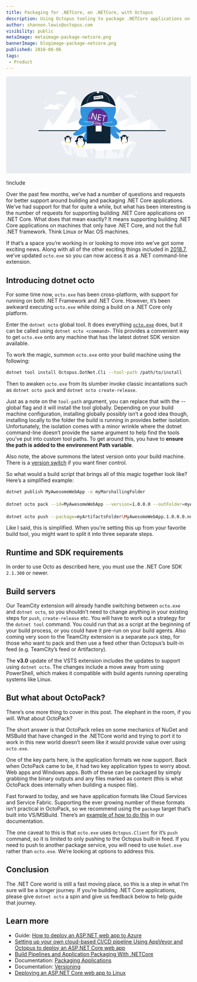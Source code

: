 ```yaml
---
title: Packaging for .NETCore, on .NETCore, with Octopus
description: Using Octopus tooling to package .NETCore applications on .NETCore
author: shannon.lewis@octopus.com
visibility: public
metaImage: metaimage-package-netcore.png
bannerImage: blogimage-package-netcore.png
published: 2018-08-06
tags:
 - Product
---
```


![Octopus Packaging .NET Core banner](blogimage-package-netcore.png)

!include <octopus-cli>

Over the past few months, we’ve had a number of questions and requests for better support around building and packaging .NET Core applications. We’ve had support for that for quite a while, but what has been interesting is the number of requests for supporting building .NET Core applications on .NET Core. What does that mean exactly? It means supporting building .NET Core applications on machines that only have .NET Core, and not the full .NET framework.  Think Linux or Mac OS machines.

If that’s a space you’re working in or looking to move into we’ve got some exciting news. Along with all of the other exciting things included in [2018.7](https://octopus.com/blog/octopus-release-2018.7), we’ve updated `octo.exe` so you can now access it as a .NET command-line extension.

## Introducing dotnet octo

For some time now, `octo.exe` has been cross-platform, with support for running on both .NET Framework and .NET Core. However, it’s been awkward executing `octo.exe` while doing a build on a .NET Core only platform.

Enter the `dotnet octo` global tool. It does everything [`octo.exe`](https://octopus.com/docs/octopus-rest-api/octopus-cli) does, but it can be called using `dotnet octo <command>`. This provides a convenient way to get `octo.exe` onto any machine that has the latest dotnet SDK version available.

To work the magic, summon `octo.exe` onto your build machine using the following:
```bash
dotnet tool install Octopus.DotNet.Cli --tool-path /path/to/install
```

Then to awaken `octo.exe` from its slumber invoke classic incantations such as `dotnet octo pack` and `dotnet octo create-release`.

Just as a note on the `tool-path` argument, you can replace that with the --global flag and it will install the tool globally. Depending on your build machine configuration, installing globally possibly isn’t a good idea though, installing locally to the folder the build is running in provides better isolation. Unfortunately, the isolation comes with a minor wrinkle where the dotnet command-line doesn’t provide the same argument to help find the tools you’ve put into custom tool paths. To get around this, you have to **ensure the path is added to the environment Path variable**.

Also note, the above summons the latest version onto your build machine. There is a [version switch](https://docs.microsoft.com/en-us/dotnet/core/tools/dotnet-tool-install) if you want finer control.

So what would a build script that brings all of this magic together look like? Here’s a simplified example:

```bash
dotnet publish MyAwesomeWebApp -o myMarshallingFolder

dotnet octo pack --id=MyAwesomeWebApp --version=1.0.0.0 --outFolder=myArtifactsFolder --basePath=myMarshallingFolder

dotnet octo push --package=myArtifactsFolder\MyAwesomeWebApp.1.0.0.0.nupkg --server=https://my.octopus.url --apiKey API-XXXXXXXXXXXXXXXX
```

Like I said, this is simplified. When you’re setting this up from your favorite build tool, you might want to split it into three separate steps.

## Runtime and SDK requirements

In order to use Octo as described here, you must use the .NET Core SDK `2.1.300` or newer.

## Build servers

Our TeamCity extension will already handle switching between `octo.exe` and `dotnet octo`, so you shouldn’t need to change anything in your existing steps for `push`, `create-release` etc. You will have to work out a strategy for the `dotnet tool` command. You could run that as a script at the beginning of your build process, or you could have it pre-run on your build agents. Also coming very soon to the TeamCity extension is a separate `pack` step, for those who want to pack and then use a feed other than Octopus’s built-in feed (e.g. TeamCity’s feed or Artifactory).

The **v3.0** update of the VSTS extension includes the updates to support using `dotnet octo`. The changes include a move away from using PowerShell, which makes it compatible with build agents running operating systems like Linux.

## But what about OctoPack?

There’s one more thing to cover in this post. The elephant in the room, if you will. What about OctoPack?

The short answer is that OctoPack relies on some mechanics of NuGet and MSBuild that have changed in the .NETCore world and trying to port it to work in this new world doesn’t seem like it would provide value over using `octo.exe`.

One of the key parts here, is the application formats we now support. Back when OctoPack came to be, it had two key application types to worry about. Web apps and Windows apps. Both of these can be packaged by simply grabbing the binary outputs and any files marked as content (this is what OctoPack does internally when building a nuspec file).

Fast forward to today, and we have application formats like Cloud Services and Service Fabric. Supporting the ever growing number of these formats isn’t practical in OctoPack, so we recommend using the `package` target that’s built into VS/MSBuild. There’s an [example of how to do this](https://octopus.com/docs/deployment-examples/deploying-asp.net-core-web-applications) in our documentation.

The one caveat to this is that `octo.exe` uses `Octopus.Client` for it’s `push` command, so it is limited to only pushing to the Octopus built-in feed. If you need to push to another package service, you will need to use `NuGet.exe` rather than `octo.exe`. We’re looking at options to address this.

## Conclusion

The .NET Core world is still a fast moving place, so this is a step in what I’m sure will be a longer journey. If you’re building .NET Core applications, please give `dotnet octo` a spin and give us feedback below to help guide that journey.

## Learn more

* Guide: [How to deploy an ASP.NET web app to Azure](https://hubs.ly/H0gBSdJ0)
* [Setting up your own cloud-based CI/CD pipeline Using AppVeyor and Octopus to deploy an ASP.NET Core web app](https://hubs.ly/H0gBSdL0)
* [Build Pipelines and Application Packaging With .NETCore](https://hubs.ly/H0gBQDD0)
* Documentation: [Packaging Applications](https://hubs.ly/H0gBQDH0)
* Documentation: [Versioning](https://hubs.ly/H0gBSdQ0)
* [Deploying an ASP.NET Core web app to Linux](https://hubs.ly/H0gBSdV0)
